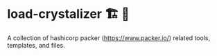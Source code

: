 # load-crystalizer 🏗️ 🔮 

A collection of hashicorp packer (https://www.packer.io/) related tools, templates, and files.

